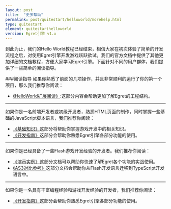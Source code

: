 ```yaml
---
layout: post
title:  "更多帮助"
permalink: post/quitestart/helloworld/morehelp.html
type: quitestart
element: quitestarthelloworld
version: Egret引擎 v1.x
---
```


到此为止，我们的Hello World教程已经结束，相信大家在初次体验了简单的开发流程之后，对使用Egret引擎开发游戏跃跃欲试。我们的官方文档中提供了其他更加详细的文档教程，方便大家学习Egret引擎。下面针对不同的用户群体，我们提供了一些简单的阅读指导。

###阅读指导
如果你熟悉了前面的几项操作，并且非常顺利的运行了你的第一个项目，那么我们推荐你阅读：

* [《HelloWorld扩展阅读》]({{site.baseurl}}/post/quitestart/helloworld/extension.html):这部分内容会帮助更加了解Egret的工程结构。

---

如果你是一名前端开发者或初级开发者，熟悉HTML页面的制作，同时掌握一些基础的JavaScript脚本语言，我们推荐你阅读：

* [《基础知识》]({{site.baseurl}}/home.html)这部分将帮助你掌握游戏开发中的相关知识。
* [《开发指南》]({{site.baseurl}}/home.html)这部分会帮助你熟悉Egret引擎各部分功能的使用。

---

如果你是已经具备了一些Flash游戏开发经验的开发者。我们推荐你阅读：

* [《演示实例》]({{site.baseurl}}/home.html)这部分文档可以帮助你快速了解Egret各个功能的实战使用。
* [《AS3对比参考》]({{site.baseurl}}/as2ts/index.html)这部分文档会帮助你从Flash开发语言迁移到TypeScript开发语言中。

---

如果你是一名具有丰富编程经验和游戏开发经验的开发者，我们推荐你阅读：

* [《开发指南》]({{site.baseurl}}/home.html)这部分会帮助你熟悉Egret引擎各部分功能的使用。